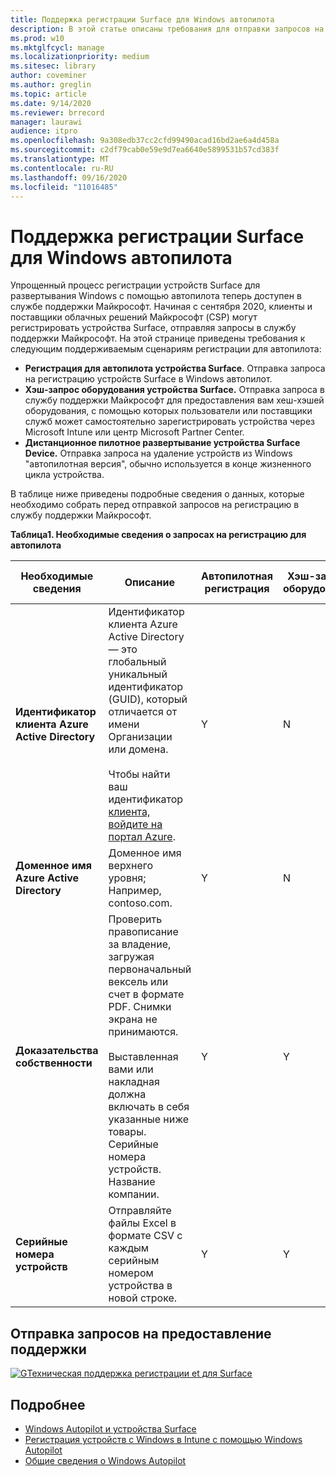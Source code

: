 ```yaml
---
title: Поддержка регистрации Surface для Windows автопилота
description: В этой статье описаны требования для отправки запросов на регистрацию для автопилота в службе поддержки Майкрософт.
ms.prod: w10
ms.mktglfcycl: manage
ms.localizationpriority: medium
ms.sitesec: library
author: coveminer
ms.author: greglin
ms.topic: article
ms.date: 9/14/2020
ms.reviewer: brrecord
manager: laurawi
audience: itpro
ms.openlocfilehash: 9a308edb37cc2cfd99490acad16bd2ae6a4d458a
ms.sourcegitcommit: c2df79cab0e59e9d7ea6640e5899531b57cd383f
ms.translationtype: MT
ms.contentlocale: ru-RU
ms.lasthandoff: 09/16/2020
ms.locfileid: "11016485"
---
```

# Поддержка регистрации Surface для Windows автопилота

Упрощенный процесс регистрации устройств Surface для развертывания Windows с помощью автопилота теперь доступен в службе поддержки Майкрософт. Начиная с сентября 2020, клиенты и поставщики облачных решений Майкрософт (CSP) могут регистрировать устройства Surface, отправляя запросы в службу поддержки Майкрософт. На этой странице приведены требования к следующим поддерживаемым сценариям регистрации для автопилота:
 

- **Регистрация для автопилота устройства Surface**. Отправка запроса на регистрацию устройств Surface в Windows автопилот.
- **Хэш-запрос оборудования устройства Surface.** Отправка запроса в службу поддержки Майкрософт для предоставления вам хеш-хэшей оборудования, с помощью которых пользователи или поставщики служб может самостоятельно зарегистрировать устройства через Microsoft Intune или центр Microsoft Partner Center.
- **Дистанционное пилотное развертывание устройства Surface Device.** Отправка запроса на удаление устройств из Windows "автопилотная версия", обычно используется в конце жизненного цикла устройства.

В таблице ниже приведены подробные сведения о данных, которые необходимо собрать перед отправкой запросов на регистрацию в службу поддержки Майкрософт.
 
**Таблица1. Необходимые сведения о запросах на регистрацию для автопилота**
 

| Необходимые сведения                   | Описание                                                                                                                                                                                                                                                                                    | Автопилотная регистрация | Хэш-запрос оборудования | AutoPilot<br>Отмена регистрации |
| -------------------------------------- | ---------------------------------------------------------------------------------------------------------------------------------------------------------------------------------------------------------------------------------------------------------------------------------------------- | ---------------------- | --------------------- | --------------------------- |
| **Идентификатор клиента Azure Active Directory**   | Идентификатор клиента Azure Active Directory — это глобальный уникальный идентификатор (GUID), который отличается от имени Организации или домена.<br> <br>Чтобы найти ваш идентификатор [клиента, войдите на портал Azure](https://portal.azure.com/#blade/Microsoft_AAD_IAM/ActiveDirectoryMenuBlade/Properties). | Y                      | N                     | Y                           |
| **Доменное имя Azure Active Directory** | Доменное имя верхнего уровня; Например, contoso.com.                                                                                                                                                                                                                                          | Y                      | N                     | Y                           |
| **Доказательства собственности**                 | Проверить правописание за владение, загружая первоначальный вексель или счет в формате PDF. Снимки экрана не принимаются.<br> <br>Выставленная вами или накладная должна включать в себя указанные ниже товары.<br>Серийные номера устройств.<br>Название компании.                                                           | Y                      | Y                     | Y                           |
| **Серийные номера устройств**              | Отправляйте файлы Excel в формате CSV с каждым серийным номером устройства в новой строке.                                                                                                                                                                                                                  | Y                      | Y                     | Y                           |

 

## Отправка запросов на предоставление поддержки

  [![GТехническая поддержка регистрации et для Surface](images/autopilot-reg-support-surface.png)](https://support.microsoft.com/supportrequestform/0d8bf192-cab7-6d39-143d-5a17840b9f5f)
 
 
 
## Подробнее

- [Windows Autopilot и устройства Surface](windows-autopilot-and-surface-devices.md)
- [Регистрация устройств с Windows в Intune с помощью Windows Autopilot](https://docs.microsoft.com/mem/autopilot/enrollment-autopilot)
- [Общие сведения о Windows Autopilot](https://docs.microsoft.com/mem/autopilot/windows-autopilot)

 
 
 

